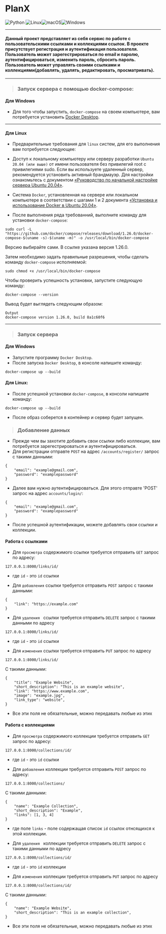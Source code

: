 # PlanX

![Python](https://img.shields.io/badge/python-3670A0?style=for-the-badge&logo=python&logoColor=ffdd54)
![Linux](https://img.shields.io/badge/Linux-FCC624?style=for-the-badge&logo=linux&logoColor=black)![macOS](https://img.shields.io/badge/mac%20os-000000?style=for-the-badge&logo=macos&logoColor=F0F0F0)![Windows](https://img.shields.io/badge/Windows-0078D6?style=for-the-badge&logo=windows&logoColor=white)
___
#### Данный проект представляет из себя сервис по работе с пользовательскими ссылками и коллекциями ссылок. В проекте присутствует регистрация и аутентификация пользователя. Пользователь может зарегестрироваться по email и паролю, аутентифицироваться, изменить пароль, сбросить пароль. Пользователь может управлять своими ссылками и коллекциями(добавлять, удалять, редактировать, просматривать).  
___
>### Запуск сервера с помощью docker-compose:
#### Для Windows
* Для того чтобы запустить, `docker-compose` на своем компьютере, вам потребуется установить [Docker Desktop](https://www.docker.com/products/docker-desktop/).
___
#### Для Linux
* Предварительные требования для `linux` систем, для его выполнения вам потребуется следующее:

* Доступ к локальному компьютеру или серверу разработки `Ubuntu 20.04 (или выше)` от имени пользователя без привилегий root с привилегиями sudo. Если вы используете удаленный сервер, рекомендуется установить активный брандмауэр. Для настройки ознакомьтесь с документом [«Руководство по начальной настройке сервера Ubuntu 20.04»](https://www.digitalocean.com/community/tutorials/initial-server-setup-with-ubuntu-20-04).
* Система `Docker`, установленная на сервере или локальном компьютере в соответствии с шагами 1 и 2 документа [«Установка и использование Docker в Ubuntu 20.04»](https://www.digitalocean.com/community/tutorials/how-to-install-and-use-docker-on-ubuntu-20-04).

* После выполнения ряда требованний, выполните команду для установки `docker-compose`:
```
sudo curl -L "https://github.com/docker/compose/releases/download/1.26.0/docker-compose-$(uname -s)-$(uname -m)" -o /usr/local/bin/docker-compose
```
Версию выбирайте сами. В ссылке указана версия 1.26.0.

Затем необходимо задать правильные разрешения, чтобы сделать команду `docker-compose` исполняемой:

```
sudo chmod +x /usr/local/bin/docker-compose
```

Чтобы проверить успешность установки, запустите следующую команду:
```
docker-compose --version
```

Вывод будет выглядеть следующим образом:

```
Output
docker-compose version 1.26.0, build 8a1c60f6
```

___
>### Запуск сервера
#### Для Windows 
* Запустите программу `Docker Dosktop`.
* После запуска `Docker Desktop`, в консоле напишите команду:
```
docker-compose up --build
``` 
#### Для Linux:
* После успешной установки `docker-compose`, в консоли  напишите команду: 
```
docker-compose up --build
``` 
* После образ соберется в контейнер и сервер будет запущен.

>### Добавление данных
* Прежде чем вы захотите добавить свои ссылки либо коллекции, вам потребуется зарегестрироваться и аутентифицироваться.
* Для регистрации отправте `POST` на адрес `/accounts/register/` запрос с такими данными: 
```
{
    "email": "example@gmail.com",
    "password": "examplepassword"
}
```
* Далее вам нужно аутентифицироваться. Для этого отправте 'POST' запрос на адрес `accounts/login/`:
```
{
    "email": "example@gmail.com",
    "password": "examplepassword"
}
```
* После успешной аутентификации, можете добавлять свои ссылки и коллекции.

#### Работа с ссылками
* Для `просмотра` содержимого ссылки требуется отправить `GET` запрос по адресу:
```
127.0.0.1:8000/links/id/
```
- где `id` - это `id` ссылки

* Для `добавления` ссылки требуется отправить `POST` запрос с такими данными: 
```
{
    "link": "https://example.com"
}
```
* Для `удаления ` ссылки требуется отправить `DELETE` запрос с такими данными по адресу 
```
127.0.0.1:8000/links/id/
```
- где `id` - это `id` ссылки

* Для `изменения` ссылки требуется отправить `PUT` запрос по адресу 
```
127.0.0.1:8000/links/id/
```
С такими данными: 
```
{
    "title": "Example Website",
    "short_description": "This is an example website",
    "link": "https://www.example.com",
    "image": "example.jpg",
    "link_type": "website",
}
``` 
* Все эти поля не обязательные, можно передавать любые из этих

#### Работа с коллекциями
* Для `просмотра` содержимого коллекции требуется отправить `GET` запрос по адресу:
```
127.0.0.1:8000/collections/id/
```
- где `id` - это `id` ссылки

* Для `добавления` коллекции требуется отправить `POST` запрос по адресу:
```
127.0.0.1:8000/collections/
```
С такими данными: 
```
{
    "name": "Example Collection",
    "short_description": "Example",
    "links": [1, 3, 4]
}
```
- где поле `links` - поле содержащая список `id` ссылок отнсящихся к этой коллекции.

* Для `удаления ` коллекции требуется отправить `DELETE` запрос с такими данными по адресу 
```
127.0.0.1:8000/collections/id/
```
- где `id` - это `id` коллекции

* Для `изменения` коллекции требуется отправить `PUT` запрос по адресу 
```
127.0.0.1:8000/collections/id/
```
С такими данными: 
```
{
    "name": "Example Website",
    "short_description": "This is an example collection",
}
``` 
* Все эти поля не обязательные, можно передавать любые из этих

